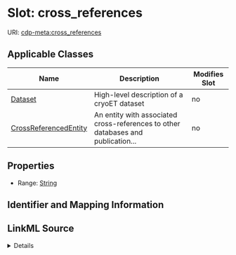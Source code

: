 

# Slot: cross_references

URI: [cdp-meta:cross_references](metadatacross_references)



<!-- no inheritance hierarchy -->





## Applicable Classes

| Name | Description | Modifies Slot |
| --- | --- | --- |
| [Dataset](Dataset.md) | High-level description of a cryoET dataset |  no  |
| [CrossReferencedEntity](CrossReferencedEntity.md) | An entity with associated cross-references to other databases and publication... |  no  |







## Properties

* Range: [String](String.md)





## Identifier and Mapping Information








## LinkML Source

<details>
```yaml
name: cross_references
alias: cross_references
domain_of:
- CrossReferencedEntity
- Dataset
range: string

```
</details>